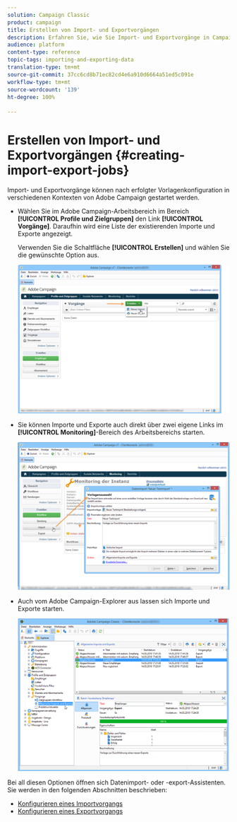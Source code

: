 ```yaml
---
solution: Campaign Classic
product: campaign
title: Erstellen von Import- und Exportvorgängen
description: Erfahren Sie, wie Sie Import- und Exportvorgänge in Campaign Classic erstellen.
audience: platform
content-type: reference
topic-tags: importing-and-exporting-data
translation-type: tm+mt
source-git-commit: 37cc6cd8b71ec82cd4e6a910d6664a51ed5c091e
workflow-type: tm+mt
source-wordcount: '139'
ht-degree: 100%

---
```



# Erstellen von Import- und Exportvorgängen {#creating-import-export-jobs}

Import- und Exportvorgänge können nach erfolgter Vorlagenkonfiguration in verschiedenen Kontexten von Adobe Campaign gestartet werden.

* Wählen Sie im Adobe Campaign-Arbeitsbereich im Bereich **[!UICONTROL Profile und Zielgruppen]** den Link **[!UICONTROL Vorgänge]**. Daraufhin wird eine Liste der existierenden Importe und Exporte angezeigt.

   Verwenden Sie die Schaltfläche **[!UICONTROL Erstellen]** und wählen Sie die gewünschte Option aus.

   ![](assets/s_ncs_user_import_from_home.png)

* Sie können Importe und Exporte auch direkt über zwei eigene Links im **[!UICONTROL Monitoring]**-Bereich des Arbeitsbereichs starten.

   ![](assets/s_ncs_user_import_from_production.png)

* Auch vom Adobe Campaign-Explorer aus lassen sich Importe und Exporte starten.

   ![](assets/s_ncs_user_export_wizard_launch_from_menu.png)


Bei all diesen Optionen öffnen sich Datenimport- oder -export-Assistenten. Sie werden in den folgenden Abschnitten beschrieben:

* [Konfigurieren eines Importvorgangs](../../platform/using/executing-import-jobs.md)
* [Konfigurieren eines Exportvorgangs](../../platform/using/executing-export-jobs.md)
